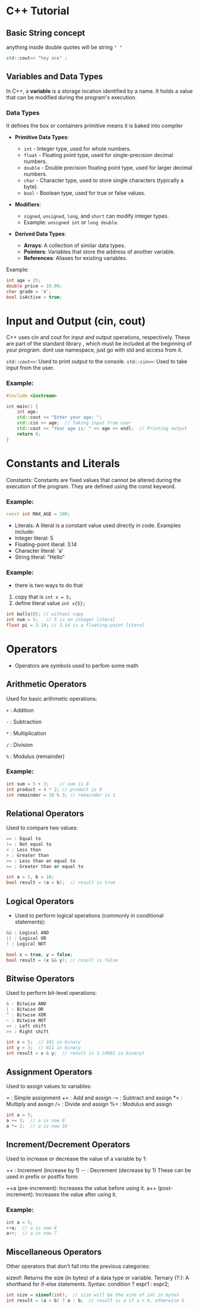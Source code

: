 # C++ Tutorial

## Basic String concept
anything inside double quotes will be string
`" "`
```cpp
std::cout<< "hey ace" ;
```

## Variables and Data Types

In C++, a **variable** is a storage location identified by a name. It holds a value that can be modified during the program's execution. 

### Data Types

It defines the box or containers 
primitive means it is baked into compiler

- **Primitive Data Types**:
  - `int` - Integer type, used for whole numbers.
  - `float` - Floating point type, used for single-precision decimal numbers.
  - `double` - Double precision floating point type, used for larger decimal numbers.
  - `char` - Character type, used to store single characters (typically a byte).
  - `bool` - Boolean type, used for true or false values.
  
- **Modifiers**:
  - `signed`, `unsigned`, `long`, and `short` can modify integer types.
  - Example: `unsigned int` or `long double`.

- **Derived Data Types**:
  - **Arrays**: A collection of similar data types.
  - **Pointers**: Variables that store the address of another variable.
  - **References**: Aliases for existing variables.

Example:
```cpp
int age = 25;
double price = 19.99;
char grade = 'A';
bool isActive = true;
```

# Input and Output (cin, cout)
C++ uses cin and cout for input and output operations, respectively. These are part of the standard library <iostream>, which must be included at the beginning of your program.
dont use namespace,  just go with std and access from it.

`std::cout<<`: Used to print output to the console.
`std::cin>>`: Used to take input from the user.
### Example:
```cpp
#include <iostream>

int main() {
    int age;
    std::cout << "Enter your age: ";
    std::cin >> age;  // Taking input from user
    std::cout << "Your age is: " << age << endl;  // Printing output
    return 0;
}
```

# Constants and Literals
Constants: Constants are fixed values that cannot be altered during the execution of the program. They are defined using the const keyword.
### Example:
```cpp
const int MAX_AGE = 100;
```
- Literals: A literal is a constant value used directly in code. Examples include:
- Integer literal: 5
- Floating-point literal: 3.14
- Character literal: 'a'
- String literal: "Hello"

### Example:
- there is two ways to do  that
1. copy that is `int x = 5;`
2. define literal value `int x{5};`

```cpp
int balls{8}; // without copy
int num = 5;   // 5 is an integer literal
float pi = 3.14; // 3.14 is a floating-point literal
```


# Operators
- Operators are symbols used to perfom some math

## Arithmetic Operators
Used for basic arithmetic operations:

`+` : Addition

`-` : Subtraction

`*` : Multiplication

`/` : Division

`%` : Modulus (remainder)

### Example:

```cpp
int sum = 5 + 3;    // sum is 8
int product = 4 * 2; // product is 8
int remainder = 10 % 3; // remainder is 1
```

## Relational Operators
Used to compare two values:
```cpp
== : Equal to
!= : Not equal to
< : Less than
> : Greater than
<= : Less than or equal to
>= : Greater than or equal to

```
```cpp
int a = 5, b = 10;
bool result = (a < b);  // result is true
```
## Logical Operators
- Used to perform logical operations (commonly in conditional statements):
```cpp
&& : Logical AND
|| : Logical OR
! : Logical NOT
```
```cpp
bool x = true, y = false;
bool result = (x && y); // result is false
```

## Bitwise Operators
Used to perform bit-level operations:
```cpp
& : Bitwise AND
| : Bitwise OR
^ : Bitwise XOR
~ : Bitwise NOT
<< : Left shift
>> : Right shift
```

```cpp
int x = 5;  // 101 in binary
int y = 3;  // 011 in binary
int result = x & y;  // result is 1 (0001 in binary)
```

## Assignment Operators
Used to assign values to variables:

= : Simple assignment
+= : Add and assign
-= : Subtract and assign
*= : Multiply and assign
/= : Divide and assign
%= : Modulus and assign

```cpp
int a = 5;
a += 3;  // a is now 8
a *= 2;  // a is now 16
```
## Increment/Decrement Operators
Used to increase or decrease the value of a variable by 1:

++ : Increment (increase by 1)
-- : Decrement (decrease by 1)
These can be used in prefix or postfix form:

++a (pre-increment): Increases the value before using it.
a++ (post-increment): Increases the value after using it.
### Example:
```cpp
int a = 5;
++a;  // a is now 6
a++;  // a is now 7
```

## Miscellaneous Operators
Other operators that don't fall into the previous categories:

sizeof: Returns the size (in bytes) of a data type or variable.
Ternary (?:): A shorthand for if-else statements. Syntax: condition ? expr1 : expr2;
```cpp
int size = sizeof(int);  // size will be the size of int in bytes
int result = (a > b) ? a : b;  // result is a if a > b, otherwise b
```

